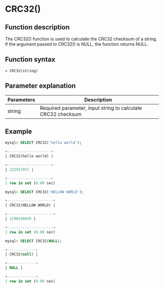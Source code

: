 # **CRC32()**

## **Function description**

The CRC32() function is used to calculate the CRC32 checksum of a string. If the argument passed to CRC32() is NULL, the function returns NULL.

## **Function syntax**

```
> CRC32(string)
```

## **Parameter explanation**

| Parameters | Description |
| ----| ----|
| string | Required parameter, input string to calculate CRC32 checksum |

## **Example**

```sql
mysql> SELECT CRC32('hello world');

+--------------------+
| CRC32(hello world) |

+--------------------+
| 222957957 |

+--------------------+
1 row in set (0.00 sec)

mysql> SELECT CRC32('HELLOW WORLD');

+---------------------+
| CRC32(HELLOW WORLD) |

+---------------------+
| 1290240849 |

+---------------------+
1 row in set (0.00 sec)

mysql> SELECT CRC32(NULL);

+-------------+
| CRC32(null) |

+-------------+
| NULL |

+-------------+
1 row in set (0.00 sec)
```
